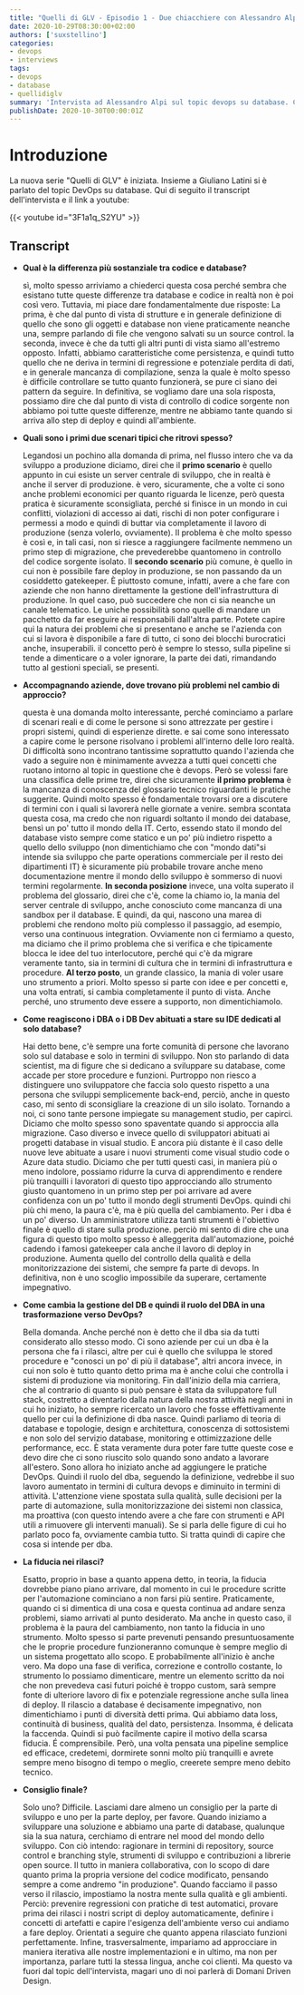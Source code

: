 ```yaml
---
title: "Quelli di GLV - Episodio 1 - Due chiacchiere con Alessandro Alpi"
date: 2020-10-29T08:30:00+02:00
authors: ['suxstellino']
categories:
- devops
- interviews
tags:
- devops
- database
- quellidiglv
summary: 'Intervista ad Alessandro Alpi sul topic devops su database. Con di Giuliano Latini'
publishDate: 2020-10-30T00:00:01Z
---
```


# Introduzione

La nuova serie "Quelli di GLV" è iniziata. Insieme a Giuliano Latini si è parlato del topic DevOps su database. Qui di seguito il transcript dell'intervista e il link a youtube:

{{< youtube id="3F1a1q_S2YU" >}}

## Transcript

- **Qual è la differenza più sostanziale tra codice e database?**

   sì, molto spesso arriviamo a chiederci questa cosa perché sembra che esistano tutte queste differenze tra database e codice in realtà non è poi così vero. Tuttavia, mi piace dare fondamentalmente due risposte: La prima, è che dal punto di vista di strutture e in generale definizione di quello che sono gli oggetti e database non viene praticamente neanche una, sempre parlando di file che vengono salvati su un source control. la seconda, invece è che da tutti gli altri punti di vista siamo all'estremo opposto. Infatti, abbiamo caratteristiche come persistenza, e quindi tutto quello che ne deriva in termini di regressione e potenziale perdita di dati, e in generale mancanza di compilazione, senza la quale è molto spesso è difficile controllare se tutto quanto funzionerà, se pure ci siano dei pattern da seguire. In definitiva, se vogliamo dare una sola risposta, possiamo dire che dal punto di vista di controllo di codice sorgente non abbiamo poi tutte queste differenze, mentre ne abbiamo tante quando si arriva allo step di deploy e quindi all'ambiente.

- **Quali sono i primi due scenari tipici che ritrovi spesso?**

  Legandosi un pochino alla domanda di prima, nel flusso intero che va da sviluppo a produzione diciamo, direi che il **primo scenario** è quello appunto in cui esiste un server centrale di sviluppo, che in realtà è anche il server di produzione. è vero, sicuramente, che a volte ci sono anche problemi economici per quanto riguarda le licenze, però questa pratica è sicuramente sconsigliata, perché si finisce in un mondo in cui conflitti, violazioni di accesso ai dati, rischi di non poter configurare i permessi a modo e quindi di buttar via completamente il lavoro di produzione (senza volerlo, ovviamente). Il problema è che molto spesso è così e, in tali casi, non si riesce a raggiungere facilmente nemmeno un primo step di migrazione, che prevederebbe quantomeno in controllo del codice sorgente isolato.
  Il **secondo scenario** più comune, è quello in cui non è possibile fare deploy in produzione, se non passando da un cosiddetto gatekeeper. È piuttosto comune, infatti, avere a che fare con aziende che non hanno direttamente la gestione dell'infrastruttura di produzione. In quel caso, può succedere che non ci sia neanche un canale telematico. Le uniche possibilità sono quelle di mandare un pacchetto da far eseguire ai responsabili dall'altra parte. Potete capire qui la natura dei problemi che si presentano e anche se l'azienda con cui si lavora è disponibile a fare di tutto, ci sono dei blocchi burocratici anche, insuperabili. il concetto però è sempre lo stesso, sulla pipeline si tende a dimenticare o a voler ignorare, la parte dei dati, rimandando tutto al gestioni speciali, se presenti.

- **Accompagnando aziende, dove trovano più problemi nel cambio di approccio?**
  
    questa è una domanda molto interessante, perché cominciamo a parlare di scenari reali e di come le persone si sono attrezzate per gestire i propri sistemi, quindi di esperienze dirette. e sai come sono interessato a capire come le persone risolvano i problemi all'interno delle loro realtà. Di difficoltà sono incontrano tantissime soprattutto quando l'azienda che vado a seguire non è minimamente avvezza a tutti quei concetti che ruotano intorno al topic in questione che è devops. Però se volessi fare una classifica delle prime tre, direi che sicuramente **il primo problema** è la mancanza di conoscenza del glossario tecnico riguardanti le pratiche suggerite. Quindi molto spesso è fondamentale trovarsi ore a discutere di termini con i quali si lavorerà nelle giornate a venire. sembra scontata questa cosa, ma credo che non riguardi soltanto il mondo dei database, bensì un po' tutto il mondo della IT. Certo, essendo stato il mondo del database visto sempre come statico e un po' più indietro rispetto a quello dello sviluppo (non dimentichiamo che con "mondo dati"si intende sia sviluppo che parte operations commerciale per il resto dei dipartimenti IT) è sicuramente più probabile trovare anche meno documentazione mentre il mondo dello sviluppo è sommerso di nuovi termini regolarmente. **In seconda posizione** invece, una volta superato il problema del glossario, direi che c'è, come la chiamo io, la mania del server centrale di sviluppo, anche conosciuto come mancanza di una sandbox per il database. E quindi, da qui, nascono una marea di problemi che rendono molto più complesso il passaggio, ad esempio, verso una continuous integration. Ovviamente non ci fermiamo a questo, ma diciamo che il primo problema che si verifica e che tipicamente blocca le idee del tuo interlocutore, perché qui c'è da migrare veramente tanto, sia in termini di cultura che in termini di infrastruttura e procedure. **Al terzo posto**, un grande classico, la mania di voler usare uno strumento a priori. Molto spesso si parte con idee e per concetti e, una volta entrati, si cambia completamente il punto di vista. Anche perché, uno strumento deve essere a supporto, non dimentichiamolo.

- **Come reagiscono i DBA o i DB Dev abituati a stare su IDE dedicati al solo database?**

  Hai detto bene, c'è sempre una forte comunità di persone che lavorano solo sul database e solo in termini di sviluppo. Non sto parlando di data scientist, ma di figure che si dedicano a sviluppare su database, come accade per store procedure e funzioni. Purtroppo non riesco a distinguere uno sviluppatore che faccia solo questo rispetto a una persona che sviluppi semplicemente back-end, perciò, anche in questo caso, mi sento di sconsigliare la creazione di un silo isolato. Tornando a noi, ci sono tante persone impiegate su management studio, per capirci. Diciamo che molto spesso sono spaventate quando si approccia alla migrazione. Caso diverso e invece quello di sviluppatori abituati ai progetti database in visual studio. E ancora più distante è il caso delle nuove leve abituate a usare i nuovi strumenti come visual studio code o Azure data studio. Diciamo che per tutti questi casi, in maniera più o meno indolore, possiamo ridurre la curva di apprendimento e rendere più tranquilli i lavoratori di questo tipo approcciando allo strumento giusto quantomeno in un primo step per poi arrivare ad avere confidenza con un po' tutto il mondo degli strumenti DevOps. quindi chi più chi meno, la paura c'è, ma è più quella del cambiamento.
  Per i dba é un po' diverso. Un amministratore utilizza tanti strumenti è l'obiettivo finale è quello di stare sulla produzione. perciò mi sento di dire che una figura di questo tipo molto spesso è alleggerita dall'automazione, poiché cadendo i famosi gatekeeper cala anche il lavoro di deploy in produzione. Aumenta quello del controllo della qualità e della monitorizzazione dei sistemi, che sempre fa parte di devops. In definitiva, non è uno scoglio impossibile da superare, certamente impegnativo.

- **Come cambia la gestione del DB e quindi il ruolo del DBA in una trasformazione verso DevOps?**

  Bella domanda. Anche perché non è detto che il dba sia da tutti considerato allo stesso modo. Ci sono aziende per cui un dba è la persona che fa i rilasci, altre per cui è quello che sviluppa le stored procedure e "conosci un po' di più il database", altri ancora invece, in cui non solo è tutto quanto detto prima ma è anche colui che controlla i sistemi di produzione via monitoring. Fin dall'inizio della mia carriera, che al contrario di quanto si può pensare è stata da sviluppatore full stack, costretto a diventarlo dalla natura della nostra attività negli anni in cui ho iniziato, ho sempre ricercato un lavoro che fosse effettivamente quello per cui la definizione di dba nasce. Quindi parliamo di teoria di database e topologie, design e architettura, conoscenza di sottosistemi e non solo del servizio database, monitoring e ottimizzazione delle performance, ecc. È stata veramente dura poter fare tutte queste cose e devo dire che ci sono riuscito solo quando sono andato a lavorare all'estero. Sono allora ho iniziato anche ad aggiungere le pratiche DevOps. Quindi il ruolo del dba, seguendo la definizione, vedrebbe il suo lavoro aumentato in termini di cultura devops e diminuito in termini di attività. L'attenzione viene spostata sulla qualità, sulle decisioni per la parte di automazione, sulla monitorizzazione dei sistemi non classica, ma proattiva (con questo intendo avere a che fare con strumenti e API utili a rimuovere gli interventi manuali). Se si parla delle figure di cui ho parlato poco fa, ovviamente cambia tutto. Si tratta quindi di capire che cosa si intende per dba.

- **La fiducia nei rilasci?**

  Esatto, proprio in base a quanto appena detto, in teoria, la fiducia dovrebbe piano piano arrivare, dal momento in cui le procedure scritte per l'automazione cominciano a non farsi più sentire. Praticamente, quando ci si dimentica di una cosa e questa continua ad andare senza problemi, siamo arrivati al punto desiderato. Ma anche in questo caso, il problema è la paura del cambiamento, non tanto la fiducia in uno strumento. Molto spesso si parte prevenuti pensando presuntuosamente che le proprie procedure funzioneranno comunque è sempre meglio di un sistema progettato allo scopo. E probabilmente all'inizio è anche vero. Ma dopo una fase di verifica, correzione e controllo costante, lo strumento lo possiamo dimenticare, mentre un elemento scritto da noi che non prevedeva casi futuri poiché è troppo custom, sarà sempre fonte di ulteriore lavoro di fix e potenziale regressione anche sulla linea di deploy. Il rilascio a database é decisamente impegnativo, non dimentichiamo i punti di diversità detti prima. Qui abbiamo data loss, continuità di business, qualità del dato, persistenza. Insomma, é delicata la faccenda. Quindi si può facilmente capire il motivo della scarsa fiducia. É comprensibile. Però, una volta pensata una pipeline semplice ed efficace, credetemi, dormirete sonni molto più tranquilli e avrete sempre meno bisogno di tempo o meglio, creerete sempre meno debito tecnico.

- **Consiglio finale?**

  Solo uno? Difficile. Lasciami dare almeno un consiglio per la parte di sviluppo e uno per la parte deploy, per favore. Quando iniziamo a sviluppare una soluzione e abbiamo una parte di database, qualunque sia la sua natura, cerchiamo di entrare nel mood del mondo dello sviluppo. Con ciò intendo: ragionare in termini di repository, source control e branching style, strumenti di sviluppo e contribuzioni a librerie open source. Il tutto in maniera collaborativa, con lo scopo di dare quanto prima la propria versione del codice modificato, pensando sempre a come andremo "in produzione".
  Quando facciamo il passo verso il rilascio, impostiamo la nostra mente sulla qualità e gli ambienti. Perciò: prevenire regressioni con pratiche di test automatici, provare prima dei rilasci i nostri script di deploy automaticamente, definire i concetti di artefatti e capire l'esigenza dell'ambiente verso cui andiamo a fare deploy. Orientati a seguire che quanto appena rilasciato funzioni perfettamente.
  Infine, trasversalmente, impariamo ad approcciare in maniera iterativa alle nostre implementazioni e in ultimo, ma non per importanza, parlare tutti la stessa lingua, anche coi clienti. Ma questo va fuori dal topic dell'intervista, magari uno di noi parlerà di Domani Driven Design.
